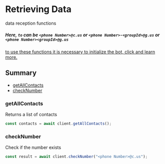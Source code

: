 # Retrieving Data
data reception functions

##### Here, `to` can be `<phone Number>@c.us` or `<phone Number>-<groupId>@g.us` or `<phone Number><groupId>@g.us`

[to use these functions it is necessary to initialize the bot, click and learn more.](../Getting%20Started/start_bot.html)

## Summary
 - [getAllContacts](#getallcontacts)
 - [checkNumber](#checknumber)

### getAllContacts

Returns a list of contacts
```javascript
const contacts = await client.getAllContacts();
```

### checkNumber
Check if the number exists
```javascript
const result = await client.checkNumber("<phone Number>@c.us");
```